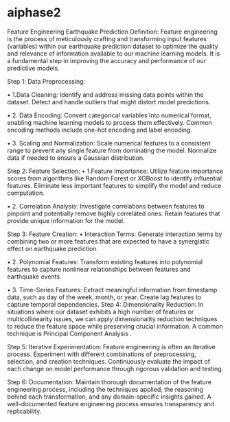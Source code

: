 # aiphase2

Feature Engineering Earthquake Prediction
Definition:
                    Feature engineering is the process of meticulously crafting and transforming input features (variables) within our earthquake prediction dataset to optimize the quality and relevance of information available to our machine learning models. It is a fundamental step in improving the accuracy and performance of our predictive models.

 Step 1: Data Preprocessing:
 
•	1.Data Cleaning:
 Identify and address missing data points within the dataset.
Detect and handle outliers that might distort model predictions.

•	2. Data Encoding:
Convert categorical variables into numerical format, enabling machine learning models to process them effectively.
Common encoding methods include one-hot encoding and label encoding.

•	3. Scaling and Normalization:
Scale numerical features to a consistent range to prevent any single feature from dominating the model.
Normalize data if needed to ensure a Gaussian distribution.

 Step 2: Feature Selection:
•	1.Feature Importance:
Utilize feature importance scores from algorithms like Random Forest or XGBoost to identify influential features.
Eliminate less important features to simplify the model and reduce computation.

•	2. Correlation Analysis:
Investigate correlations between features to pinpoint and potentially remove highly correlated ones.
Retain features that provide unique information for the model.

 Step 3: Feature Creation:
•	Interaction Terms:
Generate interaction terms by combining two or more features that are expected to have a synergistic effect on earthquake prediction.

•	2. Polynomial Features:
Transform existing features into polynomial features to capture nonlinear relationships between features and earthquake events.

•	3. Time-Series Features:
Extract meaningful information from timestamp data, such as day of the week, month, or year.
Create lag features to capture temporal dependencies.
Step 4: Dimensionality Reduction:
                      In situations where our dataset exhibits a high number of features or multicollinearity issues, we can apply dimensionality reduction techniques to reduce the feature space while preserving crucial information. A common technique is Principal Component Analysis .

 Step 5: Iterative Experimentation:
                      Feature engineering is often an iterative process. Experiment with different combinations of preprocessing, selection, and creation techniques. Continuously evaluate the impact of each change on model performance through rigorous validation and testing.

 Step 6: Documentation:
                        Maintain thorough documentation of the feature engineering process, including the techniques applied, the reasoning behind each transformation, and any domain-specific insights gained. A well-documented feature engineering process ensures transparency and replicability.


